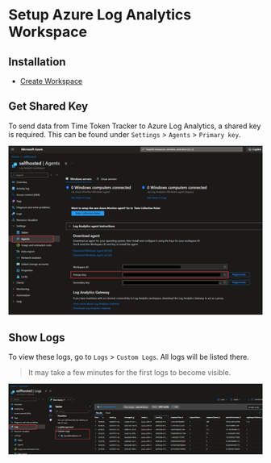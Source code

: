 # Setup Azure Log Analytics Workspace
## Installation
- [Create Workspace](https://learn.microsoft.com/en-us/azure/azure-monitor/logs/quick-create-workspace)

## Get Shared Key
To send data from Time Token Tracker to Azure Log Analytics, a shared key is required. This can be found under `Settings` > `Agents` > `Primary key`.

 <img src="./images/azure-log-analytics-get-key.png" />

## Show Logs
To view these logs, go to `Logs` > `Custom Logs`. All logs will be listed there.
> It may take a few minutes for the first logs to become visible.

 <img src="./images/azure-log-analytics-show-logs.png" />